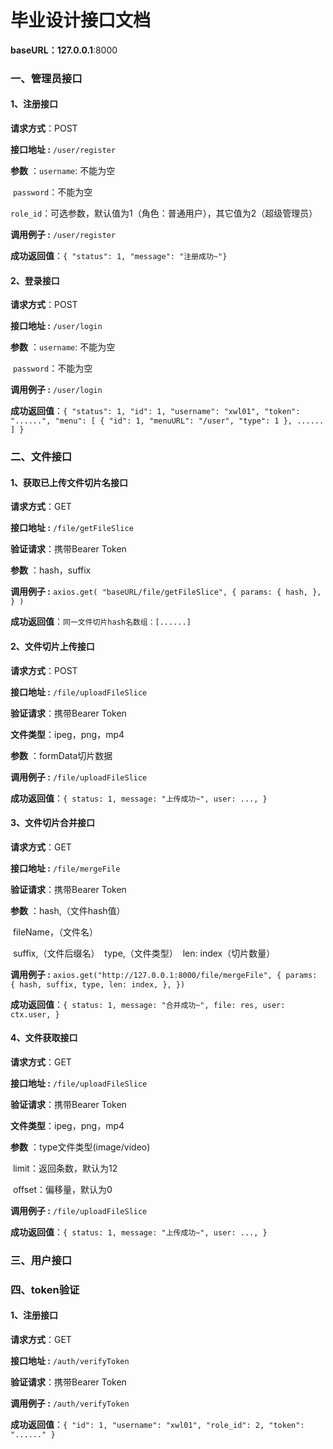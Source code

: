 # 毕业设计接口文档

**baseURL：127.0.0.1**:8000



### 一、管理员接口

#### 1、注册接口

**请求方式**：POST

**接口地址 :** `/user/register`

**参数** ：`username`: 不能为空

​			`password`：不能为空

​			`role_id`：可选参数，默认值为1（角色：普通用户），其它值为2（超级管理员）

**调用例子 :** `/user/register`

**成功返回值**：`{ "status": 1, "message": "注册成功~"}`

#### 2、登录接口

**请求方式**：POST

**接口地址 :** `/user/login`

**参数** ：`username`: 不能为空

​			`password`：不能为空

**调用例子 :** `/user/login`

**成功返回值**：`{
    "status": 1,
    "id": 1,
    "username": "xwl01",
    "token": "......",
    "menu": [
       	 {
       	     "id": 1,
       	     "menuURL": "/user",
       	     "type": 1
       	 },
     	   ......
  	  ]
	}`



### 二、文件接口

#### 1、获取已上传文件切片名接口

**请求方式**：GET

**接口地址 :** `/file/getFileSlice`

**验证请求**：携带Bearer Token

**参数** ：hash，suffix	

**调用例子 :** `axios.get(
          "baseURL/file/getFileSlice",
          {
            params: {
              hash,
            },
          }
        )	`

**成功返回值**：`同一文件切片hash名数组：[......]`

#### 2、文件切片上传接口

**请求方式**：POST

**接口地址 :** `/file/uploadFileSlice`

**验证请求**：携带Bearer Token

**文件类型**：ipeg，png，mp4

**参数** ：formData切片数据		

**调用例子 :** `/file/uploadFileSlice`

**成功返回值**：`{
      			status: 1,
     			message: "上传成功~",
     			user: ...,
   			 }`

#### 3、文件切片合并接口

**请求方式**：GET

**接口地址 :** `/file/mergeFile`

**验证请求**：携带Bearer Token

**参数** ：hash,（文件hash值）

​			 fileName，（文件名）	

​             suffix,（文件后缀名）
​             type,（文件类型）
​             len: index（切片数量）		

**调用例子 :** `axios.get("http://127.0.0.1:8000/file/mergeFile", {
              params: {
                hash,
                suffix,
                type,
                len: index,
              },
            })`

**成功返回值**：`{
      			status: 1,
    			message: "合并成功~",
    			file: res,
     			user: ctx.user,
   			 }`

#### 4、文件获取接口

**请求方式**：GET

**接口地址 :** `/file/uploadFileSlice`

**验证请求**：携带Bearer Token

**文件类型**：ipeg，png，mp4

**参数** ：type文件类型(image/video)	

​			limit：返回条数，默认为12

​			offset：偏移量，默认为0	

**调用例子 :** `/file/uploadFileSlice`

**成功返回值**：`{
      			status: 1,
     			message: "上传成功~",
     			user: ...,
   			 }`



### 三、用户接口





### 四、token验证

#### 1、注册接口

**请求方式**：GET

**接口地址 :** `/auth/verifyToken`

**验证请求**：携带Bearer Token

**调用例子 :** `/auth/verifyToken`

**成功返回值**：`{
    			"id": 1,
    			"username": "xwl01",
    			"role_id": 2,
    			"token": "......"
			}`
